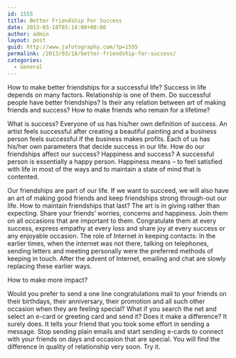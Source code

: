 ```yaml
---
id: 1555
title: Better Friendship For Success
date: 2013-03-18T05:14:00+00:00
author: admin
layout: post
guid: http://www.jafotography.com/?p=1555
permalink: /2013/03/18/better-friendship-for-success/
categories:
  - General
---
```

How to make better friendships for a successful life? Success in life depends on many factors. Relationship is one of them. Do successful people have better friendships? Is their any relation between art of making friends and success? How to make friends who remain for a lifetime?

What is success? Everyone of us has his/her own definition of success. An artist feels successful after creating a beautiful painting and a business person feels successful if the business makes profits. Each of us has his/her own parameters that decide success in our life. How do our friendships affect our success? Happiness and success? A successful person is essentially a happy person. Happiness means &#8211; to feel satisfied with life in most of the ways and to maintain a state of mind that is contented.

Our friendships are part of our life. If we want to succeed, we will also have an art of making good friends and keep friendships strong through-out our life. How to maintain friendships that last? The art is in giving rather than expecting. Share your friends&#8217; worries, concerns and happiness. Join them on all occasions that are important to them. Congratulate them at every success, express empathy at every loss and share joy at every success or any enjoyable occasion. The role of Internet in keeping contacts: In the earlier times, when the internet was not there, talking on telephones, sending letters and meeting personally were the preferred methods of keeping in touch. After the advent of Internet, emailing and chat are slowly replacing these earlier ways.

How to make more impact?

Would you prefer to send a one line congratulations mail to your friends on their birthdays, their anniversary, their promotion and all such other occasion when they are feeling special? What if you search the net and select an e-card or greeting card and send it? Does it make a difference? It surely does. It tells your friend that you took some effort in sending a message. Stop sending plain emails and start sending e-cards to connect with your friends on days and occasion that are special. You will find the difference in quality of relationship very soon. Try it.